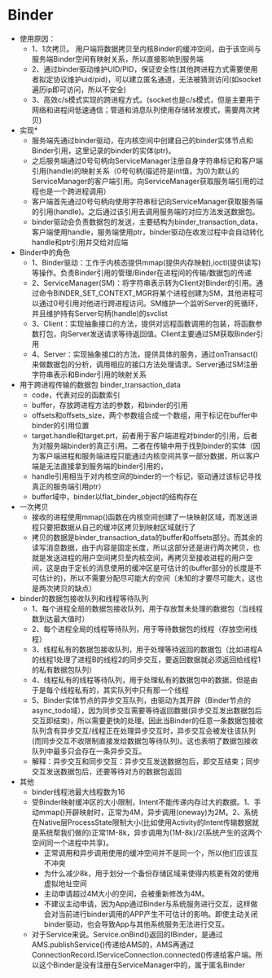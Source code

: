 # Binder
- 使用原因：
    - 1、1次拷贝。 用户端将数据拷贝至内核Binder的缓冲空间，由于该空间与服务端Binder空间有映射关系，所以直接影响到服务端
    - 2、通过binder驱动维护UID/PID，保证安全性(其他跨进程方式需要使用者拟定协议维护uid/pid)，可以建立匿名通道，无法被猜测访问(如socket遍历ip即可访问，所以不安全)
    - 3、高效c/s模式实现的跨进程方式。(socket也是c/s模式，但是主要用于网络和进程间低速通信；管道和消息队列使用存储转发模式，需要两次拷贝)
- 实现*
    - 服务端先通过binder驱动，在内核空间中创建自己的binder实体节点和Binder引用，这里记录的binder的实体(ptr)。
    - 之后服务端通过0号句柄向ServiceManager注册自身字符串标记和客户端引用(handle)的映射关系（0号句柄(描述符是int值，为0)为默认的ServiceManager的客户端引用。向ServiceManager获取服务端引用的过程也是一个跨进程调用）
    - 客户端首先通过0号句柄向使用字符串标记向ServiceManager获取服务端的引用(handle)。之后通过该引用去调用服务端的对应方法发送数据包。
    - binder驱动会负责数据包的发送，主要结构为binder_transaction_data，客户端使用handle，服务端使用ptr，binder驱动在收发过程中会自动转化handle和ptr引用并交给对应端
- Binder中的角色
    - 1、Binder驱动：工作于内核态提供mmap(提供内存映射),ioctl(提供读写)等操作。负责Binder引用的管理/Binder在进程间的传输/数据包的传递
    - 2、ServiceManager(SM)：将字符串表示转为Client对Binder的引用。通过命令BINDER_SET_CONTEXT_MGR将某个进程创建为SM，其他进程可以通过0号引用对他进行跨进程访问。SM维护一个监听Server的死循环，并且维护持有Server句柄(handle)的svclist
    - 3、Client：实现抽象接口的方法，提供对远程函数调用的包装，将函数参数打包，向Server发送请求等待返回值。Client主要通过SM获取Binder引用
    - 4、Server：实现抽象接口的方法，提供具体的服务，通过onTransact()来做数据包的分析，调用相应的接口方法处理请求。Server通过SM注册字符串表示和Binder引用的映射关系
- 用于跨进程传输的数据包 binder_transaction_data
    - code，代表对应的函数索引
    - buffer，存放跨进程方法的参数，和binder的引用
    - offsets和offsets_size，两个参数组合成一个数组，用于标记在buffer中binder的引用位置
    - target.handle和target.prt，前者用于客户端进程对binder的引用，后者为对服务端binder的真正引用。二者在传输中用于找到binder的实体（因为客户端进程和服务端进程只能通过内核空间共享一部分数据，所以客户端是无法直接拿到服务端的binder引用的，
    - handle引用相当于对内核空间的binder的一个标记，驱动通过该标记寻找真正的服务端引用ptr）
    - buffer域中，binder以flat_binder_object的结构存在
- 一次拷贝
    - 接收的进程使用mmap()函数在内核空间创建了一块映射区域，而发送进程只要把数据从自己的缓冲区拷贝到映射区域就行了
    - 拷贝的数据是binder_transaction_data的buffer和offsets部分。而其余的读写消息数据，由于内容是固定长度，所以这部分还是进行两次拷贝，也就是发送进程的用户空间拷贝至内核空间，再拷贝至接收进程的用户空间，这是由于定长的消息使用的缓冲区是可估计的(buffer部分的长度是不可估计的)，所以不需要分配尽可能大的空间（未知的才要尽可能大，这也是两次拷贝的缺点）
- binder的数据包接收队列和线程等待队列
    - 1、每个进程全局的数据包接收队列，用于存放暂未处理的数据包（当线程数到达最大值时）
    - 2、每个进程全局的线程等待队列，用于等待数据包的线程（存放空闲线程）
    - 3、线程私有的数据包接收队列，用于处理等待返回的数据包（比如进程A的线程1处理了进程B的线程2的同步交互，要返回数据就必须返回给线程1的私有数据包队列）
    - 4、线程私有的线程等待队列，用于处理私有的数据包中的数据，但是由于是每个线程私有的，其实队列中只有那一个线程
    - 5、Binder实体节点的异步交互队列，由驱动为其开辟（Binder节点的async_todo域），因为同步交互需要等待返回数据(异步交互发出数据包后交互即结束)，所以需要更快的处理。因此当Binder的任意一条数据包接收队列含有异步交互/线程正在处理异步交互时，异步交互会被发往该队列(而同步交互不收限制直接发给数据包等待队列)。这也表明了数据包接收队列中最多只会存在一条异步交互。
    - 解释：异步交互和同步交互：异步交互发送数据包后，即交互结束；同步交互发送数据包后，还要等待对方的数据包返回
- 其他
    - binder线程池最大线程数为16
    - 受Binder映射缓冲区的大小限制，Intent不能传递内存过大的数据。1、手动mmap()开辟映射时，正常为4M，异步调用(oneway)为2M。2、系统在Native层ProcessState限制大小(比如使用Activity的Intent传输数据就是系统帮我们做的)正常1M-8k，异步调用为(1M-8k)/2(系统产生的这两个空间同一个进程中共享)。
        - 正常调用和异步调用使用的缓冲空间并不是同一个，所以他们应该互不冲突
        - 为什么减少8k，用于划分一个备份存储区域来使得内核更有效的使用虚拟地址空间
        - 主动申请超过4M大小的空间，会被重新修改为4M。
        - 不建议主动申请，因为App通过Binder与系统服务进行交互，这样做会对当前进行binder调用的APP产生不可估计的影响。即使主动关闭binder驱动，也会导致App与其他系统服务无法进行交互。
    - 对于Service来说。Service.onBind()返回的IBinder，是通过AMS.publishService()传递给AMS的，AMS再通过ConnectionRecord.IServiceConnection.connected()传递给客户端。所以这个Binder是没有注册在ServiceManager中的，属于匿名Binder